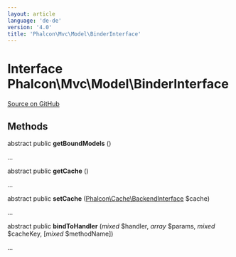 ```yaml
---
layout: article
language: 'de-de'
version: '4.0'
title: 'Phalcon\Mvc\Model\BinderInterface'
---
```

# Interface **Phalcon\Mvc\Model\BinderInterface**

<a href="https://github.com/phalcon/cphalcon/tree/v4.0.0/phalcon/mvc/model/binderinterface.zep" class="btn btn-default btn-sm">Source on GitHub</a>

## Methods

abstract public **getBoundModels** ()

...

abstract public **getCache** ()

...

abstract public **setCache** ([Phalcon\Cache\BackendInterface](Phalcon_Cache_BackendInterface) $cache)

...

abstract public **bindToHandler** (*mixed* $handler, *array* $params, *mixed* $cacheKey, [*mixed* $methodName])

...